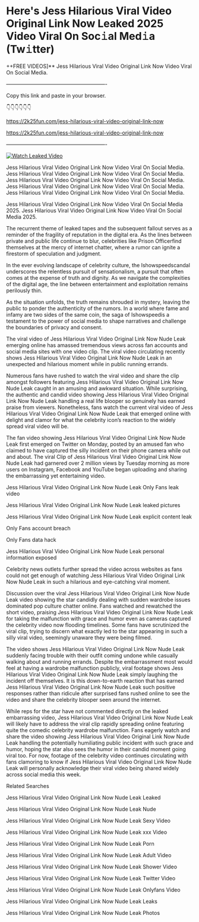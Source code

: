 # Here's Jess Hilarious Viral Video Original Link Now Leaked 2025 Video Viral On Soc𝚒al Med𝚒a (Tw𝚒tter)

++FREE VIDEOS]** Jess Hilarious Viral Video Original Link Now Video Viral On Social Media.

———————————————————-

Copy this link and paste in your browser.

👇👇👇👇👇👇

https://2k25fun.com/jess-hilarious-viral-video-original-link-now

https://2k25fun.com/jess-hilarious-viral-video-original-link-now

———————————————————-

[![Watch Leaked Video](https://miro.medium.com/v2/resize:fit:828/format:webp/1*cilzJN44JGOrTw9NJCrNHA.gif "Watch Leaked Video")](https://2k25fun.com/jess-hilarious-viral-video-original-link-now)

Jess Hilarious Viral Video Original Link Now Video Viral On Social Media. Jess Hilarious Viral Video Original Link Now Video Viral On Social Media. Jess Hilarious Viral Video Original Link Now Video Viral On Social Media. Jess Hilarious Viral Video Original Link Now Video Viral On Social Media. Jess Hilarious Viral Video Original Link Now Video Viral On Social Media.

Jess Hilarious Viral Video Original Link Now Video Viral On Social Media 2025. Jess Hilarious Viral Video Original Link Now Video Viral On Social Media 2025.

The recurrent theme of leaked tapes and the subsequent fallout serves as a reminder of the fragility of reputation in the digital era. As the lines between private and public life continue to blur, celebrities like Prison Officerfind themselves at the mercy of internet chatter, where a rumor can ignite a firestorm of speculation and judgment.

In the ever evolving landscape of celebrity culture, the Ishowspeedscandal underscores the relentless pursuit of sensationalism, a pursuit that often comes at the expense of truth and dignity. As we navigate the complexities of the digital age, the line between entertainment and exploitation remains perilously thin.

As the situation unfolds, the truth remains shrouded in mystery, leaving the public to ponder the authenticity of the rumors. In a world where fame and infamy are two sides of the same coin, the saga of Ishowspeedis a testament to the power of social media to shape narratives and challenge the boundaries of privacy and consent.

The viral video of Jess Hilarious Viral Video Original Link Now Nude Leak emerging online has amassed tremendous views across fan accounts and social media sites with one video clip. The viral video circulating recently shows Jess Hilarious Viral Video Original Link Now Nude Leak in an unexpected and hilarious moment while in public running errands.

Numerous fans have rushed to watch the viral video and share the clip amongst followers featuring Jess Hilarious Viral Video Original Link Now Nude Leak caught in an amusing and awkward situation. While surprising, the authentic and candid video showing Jess Hilarious Viral Video Original Link Now Nude Leak handling a real life blooper so genuinely has earned praise from viewers. Nonetheless, fans watch the current viral video of Jess Hilarious Viral Video Original Link Now Nude Leak that emerged online with delight and clamor for what the celebrity icon’s reaction to the widely spread viral video will be.

The fan video showing Jess Hilarious Viral Video Original Link Now Nude Leak first emerged on Twitter on Monday, posted by an amused fan who claimed to have captured the silly incident on their phone camera while out and about. The viral Clip of Jess Hilarious Viral Video Original Link Now Nude Leak had garnered over 2 million views by Tuesday morning as more users on Instagram, Facebook and YouTube began uploading and sharing the embarrassing yet entertaining video.

Jess Hilarious Viral Video Original Link Now Nude Leak Only Fans leak video

Jess Hilarious Viral Video Original Link Now Nude Leak leaked pictures

Jess Hilarious Viral Video Original Link Now Nude Leak explicit content leak

Only Fans account breach

Only Fans data hack

Jess Hilarious Viral Video Original Link Now Nude Leak personal information exposed

Celebrity news outlets further spread the video across websites as fans could not get enough of watching Jess Hilarious Viral Video Original Link Now Nude Leak in such a hilarious and eye-catching viral moment.

Discussion over the viral Jess Hilarious Viral Video Original Link Now Nude Leak video showing the star candidly dealing with sudden wardrobe issues dominated pop culture chatter online. Fans watched and rewatched the short video, praising Jess Hilarious Viral Video Original Link Now Nude Leak for taking the malfunction with grace and humor even as cameras captured the celebrity video now flooding timelines. Some fans have scrutinized the viral clip, trying to discern what exactly led to the star appearing in such a silly viral video, seemingly unaware they were being filmed.

The video shows Jess Hilarious Viral Video Original Link Now Nude Leak suddenly facing trouble with their outfit coming undone while casually walking about and running errands. Despite the embarrassment most would feel at having a wardrobe malfunction publicly, viral footage shows Jess Hilarious Viral Video Original Link Now Nude Leak simply laughing the incident off themselves. It is this down-to-earth reaction that has earned Jess Hilarious Viral Video Original Link Now Nude Leak such positive responses rather than ridicule after surprised fans rushed online to see the video and share the celebrity blooper seen around the internet.

While reps for the star have not commented directly on the leaked embarrassing video, Jess Hilarious Viral Video Original Link Now Nude Leak will likely have to address the viral clip rapidly spreading online featuring quite the comedic celebrity wardrobe malfunction. Fans eagerly watch and share the video showing Jess Hilarious Viral Video Original Link Now Nude Leak handling the potentially humiliating public incident with such grace and humor, hoping the star also sees the humor in their candid moment going viral too. For now, footage of the celebrity video continues circulating with fans clamoring to know if Jess Hilarious Viral Video Original Link Now Nude Leak will personally acknowledge their viral video being shared widely across social media this week.

Related Searches

Jess Hilarious Viral Video Original Link Now Nude Leak Leaked

Jess Hilarious Viral Video Original Link Now Nude Leak Nude

Jess Hilarious Viral Video Original Link Now Nude Leak Sexy Video

Jess Hilarious Viral Video Original Link Now Nude Leak xxx Video

Jess Hilarious Viral Video Original Link Now Nude Leak Porn

Jess Hilarious Viral Video Original Link Now Nude Leak Adult Video

Jess Hilarious Viral Video Original Link Now Nude Leak Shower Video

Jess Hilarious Viral Video Original Link Now Nude Leak Twitter Video

Jess Hilarious Viral Video Original Link Now Nude Leak Onlyfans Video

Jess Hilarious Viral Video Original Link Now Nude Leak Leaks

Jess Hilarious Viral Video Original Link Now Nude Leak Photos